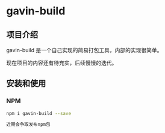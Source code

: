 # gavin-build


## 项目介绍
gavin-build 是一个自己实现的简易打包工具，内部的实现很简单。

现在项目的内容还有待充实，后续慢慢的迭代。

## 安装和使用

### NPM
```bash
npm i gavin-build --save

近期会争取发布npm包
```






